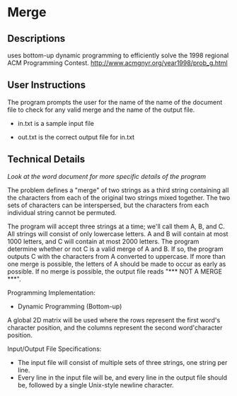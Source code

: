 # Merge
Descriptions
-
uses bottom-up dynamic programming to efficiently solve the 1998 regional ACM Programming Contest. 
http://www.acmgnyr.org/year1998/prob_g.html


User Instructions
-
The program prompts the user for the name of the name of the document file to check for any valid merge and the name of the output file. 

- in.txt is a sample input file

- out.txt is the correct output file for in.txt

Technical Details
-
*Look at the word document for more specific details of the program*

The problem defines a "merge" of two strings as a third string containing all the characters from each of the original two strings mixed together. The two sets of characters can be interspersed, but the characters from each individual string cannot be permuted. 

The program will accept three strings at a time; we'll call them A, B, and C. All strings will consist of only lowercase letters. A and B will contain at most 1000 letters, and C will contain at most 2000 letters. The program determine whether or not C is a valid merge of A and B. If so, the program outputs C with the characters from A converted to uppercase. If more than one merge is possible, the letters of A should be made to occur as early as possible. If no merge is possible, the output file reads "*** NOT A MERGE ***".

Programming Implementation:
- Dynamic Programming (Bottom-up)

A global 2D matrix will be used where the rows represent the first word's character position, and the columns represent the second word'character position.


Input/Output File Specifications:
- The input file will consist of multiple sets of three strings, one string per line.
- Every line in the input file will be, and every line in the output file should be, followed by a single Unix-style newline character.
